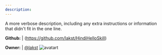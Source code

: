 ```yaml
---
description: 
---
```

A more verbose description, including any extra instructions or
information that didn't fit in the one line.

**Github:** | (https://github.com/lakst/HindiHelloSkill)

**Owner:** | [@lakst](https://github.com/lakst) ![avatart](https://avatars1.githubusercontent.com/u/30196971?v=4)

